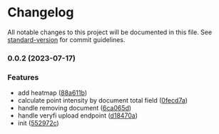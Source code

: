 # Changelog

All notable changes to this project will be documented in this file. See [standard-version](https://github.com/conventional-changelog/standard-version) for commit guidelines.

### 0.0.2 (2023-07-17)


### Features

* add heatmap ([88a611b](https://github.com/tx44/ocr-geocoding-ui/commit/88a611bcfd30ad4e35e10ee5201aef56058b11e4))
* calculate point intensity by document total field ([0fecd7a](https://github.com/tx44/ocr-geocoding-ui/commit/0fecd7a5acf69c8162b5d226a05dddccd410e0e6))
* handle removing document ([6ca065d](https://github.com/tx44/ocr-geocoding-ui/commit/6ca065d68c192d6405d7f7713f5138ca01412b8e))
* handle veryfi upload endpoint ([d18470a](https://github.com/tx44/ocr-geocoding-ui/commit/d18470a3bac6a3425eba28ef9b90fbb0a73d5ce2))
* init ([552972c](https://github.com/tx44/ocr-geocoding-ui/commit/552972c0f9e4e894f5a44054c926b3ef724f2827))
